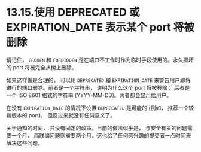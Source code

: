 # 13.15.使用 DEPRECATED 或 EXPIRATION\_DATE 表示某个 port 将被删除

请记住， `BROKEN` 和 `FORBIDDEN` 是在端口不工作时作为临时手段使用的。永久损坏的 port 将被完全从树上删除。

如果这样做是合理的， 可以用 `DEPRECATED` 和 `EXPIRATION_DATE` 来警告用户即将进行的端口删除。前者是一个字符串， 说明为什么这个 port 将被移除； 后者是一个 ISO 8601 格式的字符串 (YYYY-MM-DD)。两者都会显示给用户。

在没有 `EXPIRATION_DATE` 的情况下设置 `DEPRECATED` 是可能的 (例如， 推荐一个较新版本的 port)， 但反过来就没有任何意义了。

关于通知的时间， 并没有固定的政策。目前的做法似乎是， 与安全有关的问题需要一个月， 而联编问题则需要两个月。这也给了任何感兴趣的提交者一点时间来解决这些问题。
